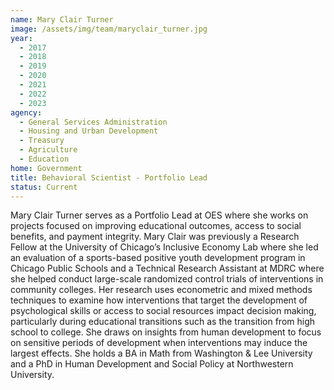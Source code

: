 ```yaml
---
name: Mary Clair Turner
image: /assets/img/team/maryclair_turner.jpg 
year: 
  - 2017
  - 2018
  - 2019
  - 2020
  - 2021
  - 2022
  - 2023
agency:  
  - General Services Administration
  - Housing and Urban Development
  - Treasury
  - Agriculture
  - Education
home: Government
title: Behavioral Scientist - Portfolio Lead
status: Current
---
```


Mary Clair Turner serves as a Portfolio Lead at OES where she works on projects focused on improving educational outcomes, access to social benefits, and payment integrity. Mary Clair was previously a Research Fellow at the University of Chicago’s Inclusive Economy Lab where she led an evaluation of a sports-based positive youth development program in Chicago Public Schools and a Technical Research Assistant at MDRC where she helped conduct large-scale randomized control trials of interventions in community colleges. Her research uses econometric and mixed methods techniques to examine how interventions that target the development of psychological skills or access to social resources impact decision making, particularly during educational transitions such as the transition from high school to college. She draws on insights from human development to focus on sensitive periods of development when interventions may induce the largest effects. She holds a BA in Math from Washington & Lee University and a PhD in Human Development and Social Policy at Northwestern University.
